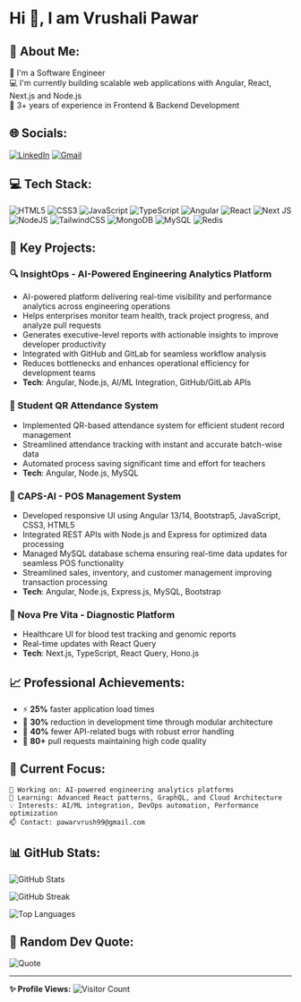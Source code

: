 # Hi 👋, I am Vrushali Pawar

## 🚗 About Me:
📱 I'm a Software Engineer  
💻 I'm currently building scalable web applications with Angular, React, Next.js and Node.js  
🎯 3+ years of experience in Frontend & Backend Development

## 🌐 Socials:
[![LinkedIn](https://img.shields.io/badge/LinkedIn-0077B5?style=for-the-badge&logo=linkedin&logoColor=white)](https://www.linkedin.com/in/vrushali-p-63835619a/)
[![Gmail](https://img.shields.io/badge/Gmail-D14836?style=for-the-badge&logo=gmail&logoColor=white)](mailto:pawarvrush99@gmail.com)

## 💻 Tech Stack:
![HTML5](https://img.shields.io/badge/html5-%23E34F26.svg?style=for-the-badge&logo=html5&logoColor=white) 
![CSS3](https://img.shields.io/badge/css3-%231572B6.svg?style=for-the-badge&logo=css3&logoColor=white) 
![JavaScript](https://img.shields.io/badge/javascript-%23323330.svg?style=for-the-badge&logo=javascript&logoColor=%23F7DF1E) 
![TypeScript](https://img.shields.io/badge/typescript-%23007ACC.svg?style=for-the-badge&logo=typescript&logoColor=white) 
![Angular](https://img.shields.io/badge/angular-%23DD0031.svg?style=for-the-badge&logo=angular&logoColor=white) 
![React](https://img.shields.io/badge/react-%2320232a.svg?style=for-the-badge&logo=react&logoColor=%2361DAFB) 
![Next JS](https://img.shields.io/badge/Next-black?style=for-the-badge&logo=next.js&logoColor=white) 
![NodeJS](https://img.shields.io/badge/node.js-6DA55F?style=for-the-badge&logo=node.js&logoColor=white) 
![TailwindCSS](https://img.shields.io/badge/tailwindcss-%2338B2AC.svg?style=for-the-badge&logo=tailwind-css&logoColor=white) 
![MongoDB](https://img.shields.io/badge/MongoDB-%234ea94b.svg?style=for-the-badge&logo=mongodb&logoColor=white) 
![MySQL](https://img.shields.io/badge/mysql-%2300f.svg?style=for-the-badge&logo=mysql&logoColor=white) 
![Redis](https://img.shields.io/badge/redis-%23DD0031.svg?style=for-the-badge&logo=redis&logoColor=white)

## 🌟 Key Projects:

### 🔍 InsightOps - AI-Powered Engineering Analytics Platform
- AI-powered platform delivering real-time visibility and performance analytics across engineering operations
- Helps enterprises monitor team health, track project progress, and analyze pull requests
- Generates executive-level reports with actionable insights to improve developer productivity
- Integrated with GitHub and GitLab for seamless workflow analysis
- Reduces bottlenecks and enhances operational efficiency for development teams
- **Tech**: Angular, Node.js, AI/ML Integration, GitHub/GitLab APIs

### 📱 Student QR Attendance System
- Implemented QR-based attendance system for efficient student record management
- Streamlined attendance tracking with instant and accurate batch-wise data
- Automated process saving significant time and effort for teachers
- **Tech**: Angular, Node.js, MySQL

### 🤖 CAPS-AI - POS Management System
- Developed responsive UI using Angular 13/14, Bootstrap5, JavaScript, CSS3, HTML5
- Integrated REST APIs with Node.js and Express for optimized data processing
- Managed MySQL database schema ensuring real-time data updates for seamless POS functionality
- Streamlined sales, inventory, and customer management improving transaction processing
- **Tech**: Angular, Node.js, Express.js, MySQL, Bootstrap

### 🏥 Nova Pre Vita - Diagnostic Platform  
- Healthcare UI for blood test tracking and genomic reports
- Real-time updates with React Query
- **Tech**: Next.js, TypeScript, React Query, Hono.js

## 📈 Professional Achievements:
- ⚡ **25%** faster application load times
- 🔧 **30%** reduction in development time through modular architecture  
- 🐛 **40%** fewer API-related bugs with robust error handling
- 📝 **80+** pull requests maintaining high code quality

## 🎯 Current Focus:
```text
🔭 Working on: AI-powered engineering analytics platforms
🌱 Learning: Advanced React patterns, GraphQL, and Cloud Architecture
💡 Interests: AI/ML integration, DevOps automation, Performance optimization
📫 Contact: pawarvrush99@gmail.com
```

## 📊 GitHub Stats:
![GitHub Stats](https://github-readme-stats.vercel.app/api?username=vrushyyy&theme=dark&hide_border=false&include_all_commits=true&count_private=true)

![GitHub Streak](https://github-readme-streak-stats.herokuapp.com/?user=vrushyyy&theme=dark&hide_border=false)

![Top Languages](https://github-readme-stats.vercel.app/api/top-langs/?username=vrushyyy&theme=dark&hide_border=false&include_all_commits=true&count_private=true&layout=compact)

## 💭 Random Dev Quote:
![Quote](https://quotes-github-readme.vercel.app/api?type=horizontal&theme=radical)

---
**✨ Profile Views:** ![Visitor Count](https://profile-counter.glitch.me/vrushyyy/count.svg)
